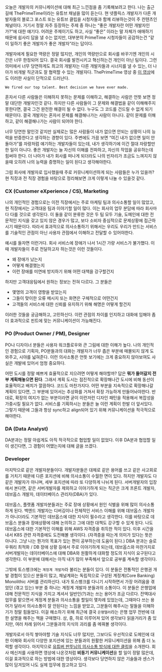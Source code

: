 오늘은 개발자의 커뮤니케이션에 대해 최근 느낀점을 좀 기록해보려고 한다. 나는 출근길에 ThePrimeTime이라는 유튜브 채널을 많이 듣는다. 현 넷플릭스 개발자가 다른 개발자들의 블로그 포스트 또는 유튜브 클립을 시청자들과 함께 리뷰하는것이 주 컨텐츠인 채널이다. 거기서 정말 자주 등장하는 주제 중 하나는 “좋은 개발자란 어떤 개발자인가?”에 대한 얘기다. 어려운 주제이기도 하고, 사실 “좋은” 이라는 말 자체가 애매하기 때문에 쉽사리 답을 낼 수는 없지만, 대부분의 PrimeTime 시청자들이 공감하는건 “같이 일하기 좋은 개발자가 좋은 개발자”라는 답이다. 

개발자에게 필요한 역량은 정말 많지만, 개인의 역량만으로 회사를 바꾸기엔 개인의 시간은 너무 한정되어 있다. 결국 회사를 발전시키고 혁신하는건 개인이 아닌 팀이다. 그런 의미에서 너무 당연하게도 최고의 개발자는 다른 개발자들과 시너지를 낼 수 있는, 더 나아가 비개발 직군과도 잘 협력할 수 있는 개발자다. ThePrimeTime 영상 중 [이 영상](https://www.youtube.com/watch?v=X0BqpiXIbW8)에도 이러한 사실이 단적으로 드러난다. 

`We fired our top talent. Best decision we have ever made.`

혼자서 다른 사람들은 이해하지 못하는 문제를 이해하고, 해결하는 사람은 언뜻 보면 정말 대단한 개발자인것 같다. 하지만 다른 사람들이 그 문제와 해결법을 같이 이해해주지 못한다면, 결국 그건 완전한 해결이 될 수 없다. 누구도 그 코드를 건드릴 수 없게 되기 때문이다. 결국 개발자는 혼자서 문제를 해결해나가는 사람이 아니다. 같이 문제를 이해하고, 같이 해결해나가는 사람이 되어야 한다.

너무 당연한 말인것 같지만 실제로는 많은 사람들이 내가 없으면 안되는 상황이 나의 능력을 반증한다고 생각하는 경향이 있다. 주변에도 가끔 보면 “여긴 내가 없으면 일이 안돌아가”를 자랑처럼 얘기하는 개발자들이 있는데, 내가 생각하기에 이건 절대 자랑할만한 일이 아니다. 좋은 개발자는 늘 자신의 이해를 전파하고, 자신의 작업을 공유하는데 힘써야 한다. 더 나아가 내가 회사를 떠나게 되더라도 나의 빈자리가 조금도 느껴지지 않을때 오히려 나의 능력을 증명하는 일이 된다고 생각해야한다. 

그럼 회사에 개발자로 입사했을때 주로 커뮤니케이션하게 되는 사람들은 누가 있을까? 현 직장과 전 직장 경험을 바탕으로 정리해보면 크게 이렇게 나눌 수 있을것 같다.

### CX (Customer eXperience / CS), Marketing

나의 개인적인 경험으로는 이전 직장에서는 주로 마케팅 팀과 의사소통할 일이 많았고, 현 직장에서는 고객대응 팀과 이야기할 일이 많다. 이는 회사의 업무 분담에 따라 회사마다 다를 것으로 생각된다. 이 둘을 같이 분류한 것은 두 팀 모두 기술, 도메인에 대한 전문적인 지식을 갖고 있지 않은 경우가 많고, 보다 소비자 중심적으로 문제상황에 접근하시기 때문이다. 따라서 효과적으로 의사소통하기 위해서는 우리도 우리가 만드는 서비스를 기술적인 관점이 아닌 사용자 관점에서 이해하고 전달할 수 있어야한다.

예시를 들자면 이런거다. 회사 서비스에 장애가 나서 1시간 가량 서비스가 불가했다. 이때 개발자들이 주로 전달하고자 하는것은 이런 것들이다.
* 왜 장애가 났는지
* 어떻게 해결했는지
* 이런 장애를 미연에 방지하기 위해 어떤 대책을 강구할건지

하지만 고객대응팀에서 원하는 정보는 전혀 다르다. 그 분들은
* 몇명의 고객이 영향을 받았는지
* 그들이 맞이한 오류 메시지 또는 화면은 구체적으로 어떤건지
* 고객들의 서비스에 대한 신뢰를 유지하기 위해 해명은 어떻게 할건지


이러한 것들을 궁금해하고, 고민하신다. 이런 관점의 차이를 인지하고 대화에 임해야 좀 더 효과적으로 핀트에 맞는 커뮤니케이션이 가능해진다.

### PO (Product Owner / PM), Designer

PO나 디자이너 분들은 사용자 워크플로우와 큰 그림에 대한 이해가 높다. 나의 개인적인 경험으로 기획자, PO분들과의 대화는 개발자가 너무 좁은 부분에 매몰되지 않게 도와주고, 시야를 넓혀준다. 이런 의사소통은 언뜻 보기에는 크게 중요하지 않아보여도 사실은 개발에 있어서 엄청 중요하다.

어떤 도시를 정말 예쁘게 효율적으로 지으려면 어떻게 해야할까? 답은 **뭐가 들어갈지 전부 계획해놓으면 된다**. 그래서 계획 도시는 점진적으로 확장해나간 도시에 비해 동선이 효율적이고 배치가 깔끔하다. 코드도 마찬가지다. 어떤 부분을 지속적으로 확장해나갈 계획이 있다면, 그 부분에 있어서는 추상화를 거쳐서 확장 가능하게 만들어놔야한다. 반대로, 확장의 여지가 없는 부분이라면 굳이 이런저런 디자인 패턴을 적용해서 복잡성을 가중시킬 필요가 없다. 서비스를 기획하시는 분들은 늘 이런 계획이 한발 더 앞서있다. 그렇기 때문에 그들과 항상 sync하고 align되어 있기 위해 커뮤니케이션을 적극적으로 해야한다.

### DA (Data Analyst)

DA분과는 정말 아쉽게도 아직 적극적으로 협업할 일이 없었다. 이후 DA분과 협업할 일이 생긴다면, 그 경험이 어땠는지에 대해 글을 쓰겠다.

### Developer

마지막으로 같은 개발자분들이다. 개발자분들은 대체로 같은 용어를 쓰고 같은 사고회로를 거치기 때문에 다른 포지션에 비해 의사소통이 수월한 면이 있다. 하지만 개발자도 다 같은 개발자가 아니며, 세부 포지션에 따라 또 다양하게 나뉘게 된다. 서버개발자의 입장에서 본다면, 같은 서버개발자를 제외하고 이야기하게 되는 직군은 크게 프론트 개발자, 데브옵스 개발자, 데이터베이스 관리자(DBA)가 있다.

데브옵스, 플랫폼 개발자분들과는 주로 장애 상황에서 원인 식별을 위해 많이 의사소통하게 된다. 백엔드 개발자는 디버깅이나 전체적인 서비스 이해를 위해 데브옵스 개발자가 아니더라도 기본적인 데브옵스에 대한 지식이 필수라고 생각한다. 이를 바탕으로 데브옵스 분들과 장애상황에 대해 논의하고 그에 대한 대책도 강구할 수 있게 된다. 나도 데브옵스에 대한 기본적인 이해를 위해 AWS 자격증을 취득한 적이 있다. 이후 시간을 내서 K8S 관련 자격증에도 도전해볼 생각이다. (자격증을 따는게 의미가 있다는 뜻은 아니다. 그냥 나는 뭔가의 목표가 있는 편이 공부하는데 도움이 된다.) DBA 분과는 슬로우쿼리 최적화 / DB 장애 상황 등에서 주로 이야기하게 되는데, 데브옵스와 마찬가지로 서버개발자는 데이터베이스에 대해 DBA와 원활하게 대화할 정도의 지식이 요구된다고 생각한다. 이 부분에 대해서는 아직 내가 많이 부족해서 앞으로 공부를 계속할 생각이다.

그밖에 토스뱅크에는 `계정계 개발자`라 불리는 분들이 있다. 이 분들은 전통적인 은행권 개발 경험이 있으신 분들이 많고, 채널계와는 독립적으로 구성된 계정계(Core Banking) Monolithic 서버를 관리하신다. 내가 토스뱅크를 다니기 시작하면서 가장 어려움을 겪었던 (겪고 있는) 부분 중 하나는 계정계 개발자 분들과의 소통이다. 이 분들은 은행업에 대해 전문적인 지식을 가지고 계셔서 일반인(?)과는 쓰는 용어가 조금 다르다. 잔액대사 업무를 맡으면서 계정계 분들과 의사소통을 할일이 몇차례 있었는데, 그때마다 쓰는 용어가 달라서 의사소통이 잘 안된다는 느낌을 받았고, 그분들이 해주시는 말들을 이해하기가 정말 힘들었다. 이걸 해소하기 위해 최근에 결국 `은행텔러`라는 은행 업무 전반에 대한 설명을 해주는 책을 구매했다. 상, 중, 하로 이루어져 있어 생각보다 읽을거리가 좀 있지만, 여러 차례 읽어서 그분들과의 지식의 괴리를 좀 메꿔볼 생각이다.

개발자로서 아직 쌓아야할 기술 지식도 너무 많지만, 그보다도 우선적으로 도메인에 대한 이해와 회사의 다양한 포지션에 있는 분들과의 원활한 커뮤니케이션을 위해 좀 더 노력할 생각이다. 마지막으로 [유튜버 판뚜님의 의사소통 방식에 대한 클립](https://www.youtube.com/watch?v=-8yNexlKspI)을 소개한다. 회사 메신저를 사용하면 영상에 나온것처럼 **비동기 커뮤니케이션**을 할 일이 정말 많은데, 이걸 효과적으로 하는 방법에 대한 영상이다. 생각보다 당연하지 않은 기술들과 센스가 많이 담겨있어 나도 실제 업무에 참고하고 있다.
